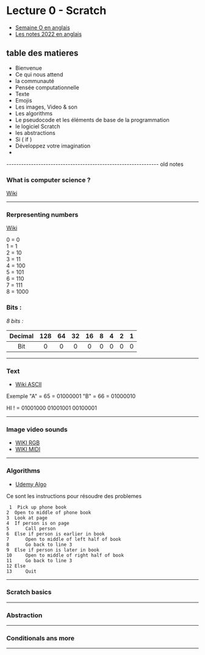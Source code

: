 
# Lecture 0 - Scratch 

- [Semaine O en anglais ](https://cs50.harvard.edu/x/2022/notes/0/)
- [Les notes 2022 en anglais ](https://cs50.harvard.edu/extension/2022/fall/notes/0/#welcome)


## table des matieres 


* Bienvenue
* Ce qui nous attend 
* la communauté
* Pensée computationnelle
* Texte
* Emojis
* Les images, Video & son
* Les algorithms
* Le pseudocode et les éléments de base de la programmation
* le logiciel Scratch 
* les abstractions 
* Si ( if )
* Développez votre imagination
*




























































-------------------------------------------------------------- old notes 



### What is computer science ?

[Wiki](https://en.wikipedia.org/wiki/Computer_science)

---

### Rerpresenting numbers

[Wiki](https://en.wikipedia.org/wiki/Binary_number)

0 = 0  
1 = 1  
2 = 10  
3 = 11  
4 = 100  
5 = 101  
6 = 110  
7 = 111  
8 = 1000  

### Bits :

_8 bits :_  

| Decimal | 128 | 64 | 32 | 16 | 8 | 4 | 2 | 1 | 
| :--: | :-: | :-: | :-: | :-: | :-: | :-: | :-: | :-: |
| Bit | 0 | 0 | 0 | 0 | 0 | 0 | 0 | 0 | 

---

### Text

- [Wiki ASCII](https://en.wikipedia.org/wiki/ASCII)

Exemple 
 "A" = 65 = 01000001
 "B" = 66 = 01000010

HI ! = 01001000 01001001 00100001

---

### Image video sounds

- [WIKI RGB](https://fr.wikipedia.org/wiki/Codage_informatique_des_couleurs)
- [WIKI MIDI](https://en.wikipedia.org/wiki/MIDI)

---

### Algorithms

- [Udemy Algo](https://www.udemy.com/courses/search/?q=algorithms&src=sac&kw=algo)

Ce sont les instructions pour résoudre des problemes 

```
 1  Pick up phone book
2  Open to middle of phone book
3  Look at page
4  If person is on page
5      Call person
6  Else if person is earlier in book
7      Open to middle of left half of book
8      Go back to line 3
9  Else if person is later in book
10     Open to middle of right half of book
11     Go back to line 3
12 Else
13     Quit
```

---

### Scratch basics

---

### Abstraction

---

### Conditionals ans more 

---

